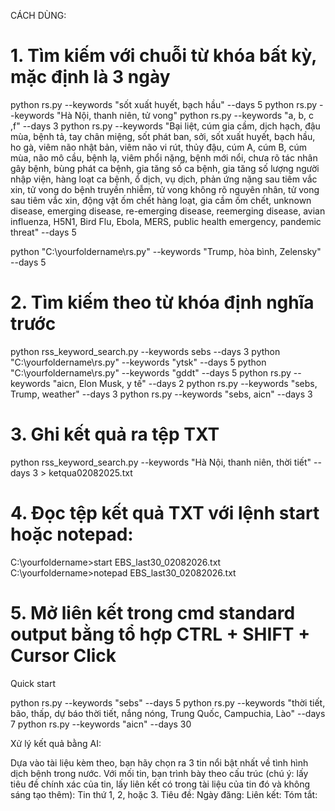 CÁCH DÙNG:

# 1. Tìm kiếm với chuỗi từ khóa bất kỳ, mặc định là 3 ngày
python rs.py --keywords "sốt xuất huyết, bạch hầu" --days 5
python rs.py --keywords "Hà Nội, thanh niên, tử vong"
python rs.py --keywords "a, b, c ,f" --days 3
python rs.py --keywords "Bại liệt, cúm gia cầm, dịch hạch, đậu mùa, bệnh tả, tay chân miệng, sốt phát ban, sởi, sốt xuất huyết, bạch hầu, ho gà, viêm não nhật bản, viêm não vi rút, thủy đậu, cúm A, cúm B, cúm mùa, não mô cầu, bệnh lạ, viêm phổi nặng, bệnh mới nổi, chưa rõ tác nhân gây bệnh, bùng phát ca bệnh, gia tăng số ca bệnh, gia tăng số lượng người nhập viện, hàng loạt ca bệnh, ổ dịch, vụ dịch, phản ứng nặng sau tiêm vắc xin, tử vong do bệnh truyền nhiễm, tử vong không rõ nguyên nhân, tử vong sau tiêm vắc xin, động vật ốm chết hàng loạt, gia cầm ốm chết, unknown disease, emerging disease, re-emerging disease, reemerging disease, avian influenza, H5N1, Bird Flu, Ebola, MERS, public health emergency, pandemic threat" --days 5

python "C:\yourfoldername\rs.py" --keywords "Trump, hòa bình, Zelensky" --days 5

# 2. Tìm kiếm theo từ khóa định nghĩa trước
python rss_keyword_search.py --keywords sebs --days 3
python "C:\yourfoldername\rs.py" --keywords "ytsk" --days 5
python "C:\yourfoldername\rs.py" --keywords "gddt" --days 5
python rs.py --keywords "aicn, Elon Musk, y tế" --days 2
python rs.py --keywords "sebs, Trump, weather" --days 3
python rs.py --keywords "sebs, aicn" --days 3

# 3. Ghi kết quả ra tệp TXT
python rss_keyword_search.py --keywords "Hà Nội, thanh niên, thời tiết" --days 3 > ketqua02082025.txt

# 4. Đọc tệp kết quả TXT với lệnh start hoặc notepad:
C:\yourfoldername>start EBS_last30_02082026.txt
C:\yourfoldername>notepad EBS_last30_02082026.txt

# 5. Mở liên kết trong cmd standard output bằng tổ hợp CTRL + SHIFT + Cursor Click


Quick start

python rs.py --keywords "sebs" --days 5
python rs.py --keywords "thời tiết, bão, thấp, dự báo thời tiết, nắng nóng, Trung Quốc, Campuchia, Lào" --days 7
python rs.py --keywords "aicn" --days 30


Xử lý kết quả bằng AI:

Dựa vào tài liệu kèm theo, bạn hãy chọn ra 3 tin nổi bật nhất về tình hình dịch bệnh trong nước.  Với mối tin, bạn trình bày theo cấu trúc (chú ý: lấy tiêu đề chính xác của tin, lấy liên kết có trong tài liệu của tin đó và không sáng tạo thêm):
Tin thứ 1, 2, hoặc 3.
Tiêu đề:
Ngày đăng:
Liên kết:
Tóm tắt:

